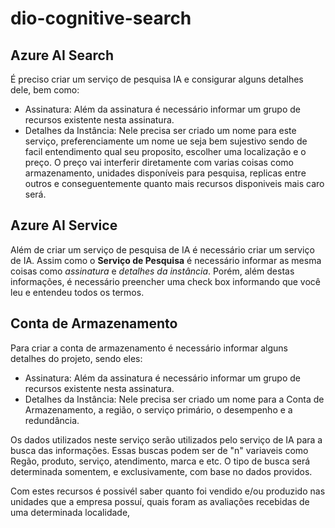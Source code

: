 # dio-cognitive-search

## Azure AI Search
É preciso criar um serviço de pesquisa IA e consigurar alguns detalhes dele, bem como:
  * Assinatura: Além da assinatura é necessário informar um grupo de recursos existente nesta assinatura.
  * Detalhes da Instância: Nele precisa ser criado um nome para este serviço, preferenciamente um nome ue seja bem sujestivo sendo de facil entendimento qual seu proposito, escolher uma localização e o preço. O preço vai interferir diretamente com varias coisas como armazenamento, unidades disponíveis para pesquisa, replicas entre outros e conseguentemente quanto mais recursos disponiveis mais caro será.

## Azure AI Service
Além de criar um serviço de pesquisa de IA é necessário criar um serviço de IA. Assim como o **Serviço de Pesquisa** é necessário informar as mesma coisas como *assinatura* e *detalhes da instância*. Porém, além destas informações, é necessário preencher uma check box informando que você leu e entendeu todos os termos.

## Conta de Armazenamento

Para criar a conta de armazenamento é necessário informar alguns detalhes do projeto, sendo eles:
  * Assinatura: Além da assinatura é necessário informar um grupo de recursos existente nesta assinatura.
  * Detalhes da Instância: Nele precisa ser criado um nome para a Conta de Armazenamento, a região, o serviço primário, o desempenho e a redundância.

Os dados utilizados neste serviço serão utilizados pelo serviço de IA para a busca das informações. Essas buscas podem ser de "n" variaveis como Regão, produto, serviço, atendimento, marca e etc. O tipo de busca será determinada somentem, e exclusivamente, com base no dados providos.

Com estes recursos é possivél saber quanto foi vendido e/ou produzido nas unidades que a empresa possuí, quais foram as avaliações recebidas de uma determinada localidade, 
